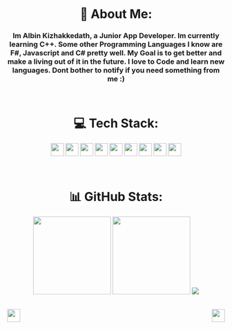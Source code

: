 <h1 align="center">
💫 About Me:
</h1>

<h3 align="center">
Im Albin Kizhakkedath, a Junior App Developer. Im currently learning C++. Some other Programming Languages I know are F#, Javascript and C# pretty well. My Goal is to get better and make a living out of it in the future. I love to Code and learn new languages. Dont bother to notify if you need something from me :)
</h3>

<br>

<h1 align="center">
 💻 Tech Stack:
</h1>

<p align="center">
<img src="https://img.shields.io/badge/c%23-%23239120.svg?style=flat&logo=c-sharp&logoColor=white" style: height="30em">
<img src="https://img.shields.io/badge/c++-%2300599C.svg?style=flat&logo=c%2B%2B&logoColor=white" style: height="30em">
<img src="https://img.shields.io/badge/css3-%231572B6.svg?style=flat&logo=css3&logoColor=white" style: height="30em">
<img src="https://img.shields.io/badge/javascript-%23323330.svg?style=flat&logo=javascript&logoColor=%23F7DF1E" style: height="30em">
<img src="https://img.shields.io/badge/html5-%23E34F26.svg?style=flat&logo=html5&logoColor=white" style: height="30em">
<img src="https://img.shields.io/badge/blender-%23F5792A.svg?style=flat&logo=blender&logoColor=white" style: height="30em">
<img src="https://img.shields.io/badge/figma-%23F24E1E.svg?style=flat&logo=figma&logoColor=white" style: height="30em">
<img src="https://img.shields.io/badge/Krita-203759?style=flat&logo=krita&logoColor=EEF37B" style: height="30em">
<img src="https://img.shields.io/badge/Notion-%23000000.svg?style=flat&logo=notion&logoColor=white" style: height="30em">
</p>

<br>

<h1 align="center">
📊 GitHub Stats:
</h1>

<p align="center">
<img src="https://github-readme-streak-stats.herokuapp.com/?user=albinkizh&theme=dark&hide_border=true" style: height="180em">
<img src="https://github-readme-stats.vercel.app/api/top-langs/?username=albinkizh&theme=dark&hide_border=true&include_all_commits=true&count_private=true&layout=compact" style: height="180em"> 
<img src="https://quotes-github-readme.vercel.app/api?type=horizontal&theme=dark">
</p>

<br>

<a algin="left" href="https://www.buymeacoffee.com/albinkizhaV">
  <img src="https://img.shields.io/badge/Buy%20Me%20a%20Coffee-ffdd00?style=for-the-badge&logo=buy-me-a-coffee&logoColor=black" height="30em">
</a>
  
<a href="https://visitcount.itsvg.in">
  <img  align="right" src="https://visitcount.itsvg.in/api?id=albinkizh&label=Profile%20Views&color=7&icon=2&pretty=true" height="30em"/>
</a>
